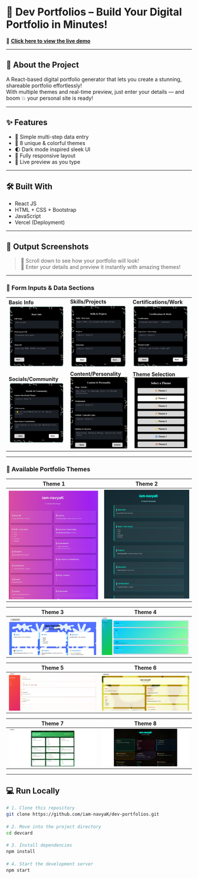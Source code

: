 # 🚀 Dev Portfolios – Build Your Digital Portfolio in Minutes!

🔗 **[Click here to view the live demo](https://dev-portfolios-one.vercel.app)**

---

## 🧠 About the Project

A React-based digital portfolio generator that lets you create a stunning, shareable portfolio effortlessly!  
With multiple themes and real-time preview, just enter your details — and boom 💥 your personal site is ready!

---

## ✨ Features

- 🎯 Simple multi-step data entry  
- 🎨 8 unique & colorful themes  
- 🌓 Dark mode inspired sleek UI  
- 📱 Fully responsive layout  
- 🔄 Live preview as you type  

---

## 🛠️ Built With

- React JS  
- HTML + CSS + Bootstrap  
- JavaScript  
- Vercel (Deployment)  

---

## 📸 Output Screenshots

> 🔽 Scroll down to see how your portfolio will look!  
> 🎉 Enter your details and preview it instantly with amazing themes!

---

### 🧾 Form Inputs & Data Sections

<table>
  <tr>
    <td><b>Basic Info</b><br><img src="./output-dev-portfolios/basic-info.png" width="300"/></td>
    <td><b>Skills/Projects</b><br><img src="./output-dev-portfolios/skills-projects.png" width="300"/></td>
    <td><b>Certifications/Work</b><br><img src="./output-dev-portfolios/certifications-work.png" width="300"/></td>
  </tr>
  <tr>
    <td><b>Socials/Community</b><br><img src="./output-dev-portfolios/socials-community.png" width="300"/></td>
    <td><b>Content/Personality</b><br><img src="./output-dev-portfolios/content-personality.png" width="300"/></td>
    <td><b>Theme Selection</b><br><img src="./output-dev-portfolios/select%20a%20theme.png" width="300"/></td>
  </tr>
</table>

---

### 🎨 Available Portfolio Themes

| Theme 1 | Theme 2 |
|--------|--------|
| ![](./output-dev-portfolios/theme1.png) | ![](./output-dev-portfolios/theme2.png) |

| Theme 3 | Theme 4 |
|--------|--------|
| ![](./output-dev-portfolios/theme3.png) | ![](./output-dev-portfolios/theme4.png) |

| Theme 5 | Theme 6 |
|--------|--------|
| ![](./output-dev-portfolios/theme5.png) | ![](./output-dev-portfolios/theme6.png) |

| Theme 7 | Theme 8 |
|--------|--------|
| ![](./output-dev-portfolios/theme7.png) | ![](./output-dev-portfolios/theme8.png) |

---

## 💻 Run Locally

```bash
# 1. Clone this repository
git clone https://github.com/iam-navyaK/dev-portfolios.git

# 2. Move into the project directory
cd devcard

# 3. Install dependencies
npm install

# 4. Start the development server
npm start
